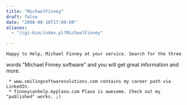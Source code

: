 ```yaml
---
title: "MichaelFinney"
draft: false
date: "2008-08-16T17:00:00"
aliases:
  - "/cgi-bin/index.pl?MichaelFinney"

---
```

    Happy to Help, Michael Finney at your service. Search for the three
words "Michael Finney software" and you will get great information and
more.

     * www.smilingsoftwaresolutions.com contains my career path via LinkedIn.
     * finneycanhelp.myplaxo.com Plaxo is awesome. Check out my "published" works. ;)


